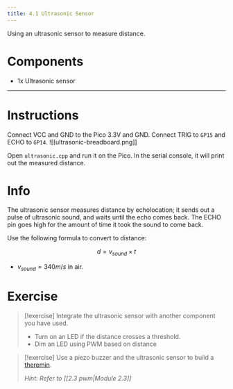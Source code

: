 ```yaml
---
title: 4.1 Ultrasonic Sensor
---
```

Using an ultrasonic sensor to measure distance.
# Components
- 1x Ultrasonic sensor
---
# Instructions
Connect VCC and GND to the Pico 3.3V and GND. Connect TRIG to `GP15` and ECHO to `GP14`.
![[ultrasonic-breadboard.png]]

Open `ultrasonic.cpp` and run it on the Pico. In the serial console, it will print out the measured distance.
# Info
The ultrasonic sensor measures distance by echolocation; it sends out a pulse of ultrasonic sound, and waits until the echo comes back. The ECHO pin goes high for the amount of time it took the sound to come back.

Use the following formula to convert to distance:

$$ d = v_{sound} \times t $$
- $v_{sound}=340 m/s$ in air.
# Exercise
> [!exercise]
> Integrate the ultrasonic sensor with another component you have used.
> - Turn on an LED if the distance crosses a threshold.
> - Dim an LED using PWM based on distance

> [!exercise]
> Use a piezo buzzer and the ultrasonic sensor to build a [theremin](https://en.wikipedia.org/wiki/Theremin).
> 
> *Hint: Refer to [[2.3 pwm|Module 2.3]]*

